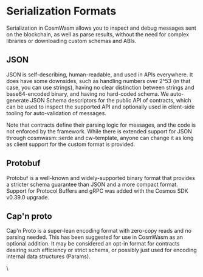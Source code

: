 # Serialization Formats

Serialization in CosmWasm allows you to inspect and debug messages sent on the blockchain, as well as parse results, without the need for complex libraries or downloading custom schemas and ABIs.

## JSON

JSON is self-describing, human-readable, and used in APIs everywhere. It does have some downsides, such as handling numbers over 2^53 (in that case, you can use strings), having no clear distinction between strings and base64-encoded binary, and having no hard-coded schema. We auto-generate JSON Schema descriptors for the public API of contracts, which can be used to inspect the supported API and optionally used in client-side tooling for auto-validation of messages.

Note that contracts define their parsing logic for messages, and the code is not enforced by the framework. While there is extended support for JSON through cosmwasm::serde and cw-template, anyone can change it as long as client support for the custom format is provided.

## Protobuf

Protobuf is a well-known and widely-supported binary format that provides a stricter schema guarantee than JSON and a more compact format. Support for Protocol Buffers and gRPC was added with the Cosmos SDK v0.39.0 upgrade.

## Cap'n proto

Cap'n Proto is a super-lean encoding format with zero-copy reads and no parsing needed. This has been suggested for use in CosmWasm as an optional addition. It may be considered an opt-in format for contracts desiring such efficiency or strict schema, or possibly just used for encoding internal data structures (Params).

\
